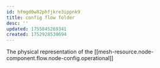 ```yaml
---
id: hfmgd0w82phfjkre3ippnk9
title: config flow folder
desc: ''
updated: 1755845269341
created: 1752928530694
---
```


The physical representation of the [[mesh-resource.node-component.flow.node-config.operational]]
